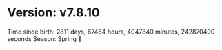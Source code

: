# Version: v7.8.10
Time since birth: 2811 days, 67464 hours, 4047840 minutes, 242870400 seconds
Season: Spring 🌸
